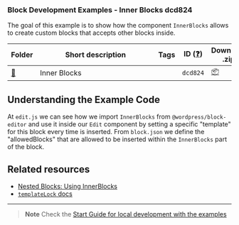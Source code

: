 ### Block Development Examples - Inner Blocks dcd824

The goal of this example is to show how the component `InnerBlocks` allows to create custom blocks that accepts other blocks inside. 

<!-- Please, do not remove these @TABLE EXAMPLES BEGIN and @TABLE EXAMPLES END comments or modify the table inside. This table is automatically generated from the data at _data/examples.json and _data/tags.json -->
<!-- @TABLE EXAMPLES BEGIN -->
| Folder                                                                                               | <span style="display: inline-block; width:250px">Short description</span> | Tags | ID ([❓](https://github.com/WordPress/block-development-examples/wiki/04-Why-an-ID-for-every-example%3F "Why an ID for every example?")) | Download .zip                                                                                                                                                                                                                                                   | Live Demo                                                                                                                                                                                                                                                                                                                                                                           |
| ---------------------------------------------------------------------------------------------------- | ------------------------------------------------------------------------- | ---- | --------------------------------------------------------------------------------------------------------------------------------------- | --------------------------------------------------------------------------------------------------------------------------------------------------------------------------------------------------------------------------------------------------------------- | ----------------------------------------------------------------------------------------------------------------------------------------------------------------------------------------------------------------------------------------------------------------------------------------------------------------------------------------------------------------------------------- |
| [📁](https://github.com/WordPress/block-development-examples/tree/trunk/plugins/inner-blocks-dcd824) | Inner Blocks                                                              |      | `dcd824`                                                                                                                                | [📦](https://raw.githubusercontent.com/WordPress/block-development-examples/deploy/zips/inner-blocks-dcd824.zip "Install the plugin using this zip and activate it. Then use the ID of the block (dcd824) to find it and add it to a post to see it in action") | [![](https://raw.githubusercontent.com/WordPress/block-development-examples/trunk/_assets/icon-wp.svg)](https://playground.wordpress.net/?blueprint-url=https://raw.githubusercontent.com/WordPress/block-development-examples/trunk/plugins/inner-blocks-dcd824/_playground/blueprint.json "Use the ID of the block (dcd824) to find it and add it to a post to see it in action") |
<!-- @TABLE EXAMPLES END -->

## Understanding the Example Code

At `edit.js` we can see how we import `InnerBlocks` from `@wordpress/block-editor` and use it inside our `Edit` component by setting a specific "template" for this block every time is inserted. From `block.json` we define the "allowedBlocks" that are allowed to be inserted within the `InnerBlocks` part of the block.

## Related resources

- [Nested Blocks: Using InnerBlocks](https://developer.wordpress.org/block-editor/how-to-guides/block-tutorial/nested-blocks-inner-blocks/)
- [`templateLock` docs](https://github.com/WordPress/gutenberg/blob/bb73da7b19ca11be56b0d3c430434b7b4093059f/packages/block-editor/src/components/inner-blocks/README.md#templatelock)

----

> **Note**
> Check the [Start Guide for local development with the examples](https://github.com/WordPress/block-development-examples/wiki/02-Examples#start-guide-for-local-development-with-the-examples)